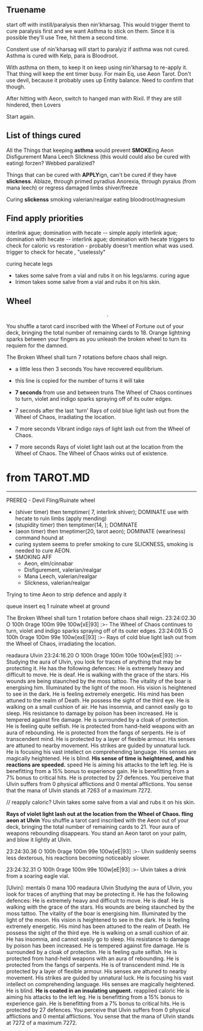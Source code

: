 Truename
------------------

start off with instill/paralysis then nin'kharsag.
This would trigger themt to cure paralysis first and we want Asthma to stick on them.
Since it is possible they'll use Tree, hit them a second time.

Constent use of nin'kharsag will start to paralyiz if asthma was not cured.
Asthma is cured with Kelp, para is Bloodroot.

With asthma on them, to keep it on keep using nin'kharsag to re-apply it.
That thing will keep the ent timer busy. For main Eq, use Aeon Tarot.
Don't use devil, because it probably uses up Entity balance. Need to confirm that though.

After hitting with Aeon, switch to hanged man with Rixil. If they are still hindered, then Lovers

Start again.




List of things cured
-----------------------------

All the Things that keeping **asthma** would prevent **SMOKE**ing
    Aeon
    Disfigurement
    Mana Leech
    Slickness (this would could also be cured with eating)
    forzen?
    Webbed
    paralizied?

Things that can be cured with **APPLY**ign, can't be cured if they have **slickness**.
    Ablaze, through primed pyradius
    Anorexia, through pyraius (from mana leech) or regress
    damaged limbs
    shiver/freeze

Curing **slickenss**
    smoking valerian/realgar
    eating  bloodroot/magnesium


Find apply priorities
-------------------------
interlink ague; domination with hecate -- simple apply
interlink ague; domination with hecate -- 
interlink ague; domination with hecate
    triggers to check for caloric vs restoration - probably doesn't mention what was used.
    trigger to check for hecate , "uselessly"

curing hecate legs
- takes some salve from a vial and rubs it on his legs/arms.
curing ague
- Irimon takes some salve from a vial and rubs it on his skin.


Wheel
-----------------------------
                                         .
You shuffle a tarot card inscribed with the Wheel of Fortune out of your deck, bringing the total
number of remaining cards to 18.
Orange lightning sparks between your fingers as you unleash the broken wheel to turn its requiem for
the damned.

The Broken Wheel shall turn 7 rotations before chaos shall reign.

- a little less then 3 seconds
You have recovered equilibrium.

- this line is copied for the number of turns it will take
- **7 seconds** from use and between truns
The Wheel of Chaos continues to turn, violet and indigo sparks spraying off of its outer edges.

- 7 seconds after the last 'turn'
Rays of cold blue light lash out from the Wheel of Chaos, irradiating the location.
- 7 more seconds
Vibrant indigo rays of light lash out from the Wheel of Chaos.
- 7 more seconds
Rays of violet light lash out at the location from the Wheel of Chaos.
The Wheel of Chaos winks out of existence.

# from TAROT.MD
--------------------------
PREREQ - Devil
Fling/Ruinate wheel
- (shiver timer)    then temptimer( 7, interlink shiver); DOMINATE use with hecate to ruin limbs (apply mending)
- (stupidity timer) then temptimer(14, ); DOMINATE 
- (aeon timer)      then tmeptimer(20, tarot aeon); DOMINATE (weariness) command hound at <tar>
 - curing system seems to prefer smoking to cure SLICKNESS, smoking is needed to cure AEON.
 - SMOKING AFF
    - Aeon,             elm/cinnabar
    - Disfigurement,    valerian/realgar
    - Mana Leech,       valerian/realgar
    - Slickness,        valerian/realgar




Trying to time Aeon to strip defence and apply it

queue insert eq 1 ruinate wheel at ground

The Broken Wheel shall turn 1 rotation before chaos shall reign.
23:24:02.30 O 100h 0rage 100m 99e 100w[xE|93] :>-
The Wheel of Chaos continues to turn, violet and indigo sparks spraying off of its outer edges.
23:24:09.15 O 100h 0rage 100m 99e 100w[exE|93] :>-
Rays of cold blue light lash out from the Wheel of Chaos, irradiating the location.

readaura Ulvin
23:24:16.20 O 100h 0rage 100m 100e 100w[exE|93] :>-
Studying the aura of Ulvin, you look for traces of anything that may be protecting it.
He has the following defences:
He is extremely heavy and difficult to move.
He is deaf.
He is walking with the grace of the stars.
His wounds are being staunched by the moss tattoo.
The vitality of the boar is energising him.
Illuminated by the light of the moon.
His vision is heightened to see in the dark.
He is feeling extremely energetic.
His mind has been attuned to the realm of Death.
He possess the sight of the third eye.
He is walking on a small cushion of air.
He has insomnia, and cannot easily go to sleep.
His resistance to damage by poison has been increased.
He is tempered against fire damage.
He is surrounded by a cloak of protection.
He is feeling quite selfish.
He is protected from hand-held weapons with an aura of rebounding.
He is protected from the fangs of serpents.
He is of transcendent mind.
He is protected by a layer of flexible armour.
His senses are attuned to nearby movement.
His strikes are guided by unnatural luck.
He is focusing his vast intellect on comprehending language.
His senses are magically heightened.
He is blind.
**His sense of time is heightened, and his reactions are speeded.** speed 
He is aiming his attacks to the left leg.
He is benefitting from a 15% bonus to experience gain.
He is benefitting from a 7% bonus to critical hits.
He is protected by 27 defences.
You perceive that Ulvin suffers from 0 physical afflictions and 0 mental afflictions.
You sense that the mana of Ulvin stands at 7263 of a maximum 7272.

// reapply caloric?
Ulvin takes some salve from a vial and rubs it on his skin.


**Rays of violet light lash out at the location from the Wheel of Chaos.
fling aeon at Ulvin**
You shuffle a tarot card inscribed with the Aeon out of your deck, bringing the total number of
remaining cards to 21.
Your aura of weapons rebounding disappears.
You stand an Aeon tarot on your palm, and blow it lightly at Ulvin.

23:24:30.36 O 100h 0rage 100m 99e 100w[eE|93] :>-
Ulvin suddenly seems less dexterous, his reactions becoming noticeably slower.

23:24:32.31 O 100h 0rage 100m 99e 100w[eE|93] :>-
Ulvin takes a drink from a soaring eagle vial.

[Ulvin]: mentals 0 mana 100 readaura Ulvin
Studying the aura of Ulvin, you look for traces of anything that may be protecting it.
He has the following defences:
He is extremely heavy and difficult to move.
He is deaf.
He is walking with the grace of the stars.
His wounds are being staunched by the moss tattoo.
The vitality of the boar is energising him.
Illuminated by the light of the moon.
His vision is heightened to see in the dark.
He is feeling extremely energetic.
His mind has been attuned to the realm of Death.
He possess the sight of the third eye.
He is walking on a small cushion of air.
He has insomnia, and cannot easily go to sleep.
His resistance to damage by poison has been increased.
He is tempered against fire damage.
He is surrounded by a cloak of protection.
He is feeling quite selfish.
He is protected from hand-held weapons with an aura of rebounding.
He is protected from the fangs of serpents.
He is of transcendent mind.
He is protected by a layer of flexible armour.
His senses are attuned to nearby movement.
His strikes are guided by unnatural luck.
He is focusing his vast intellect on comprehending language.
His senses are magically heightened.
He is blind.
**He is coated in an insulating unguent.** reapplied caloric
He is aiming his attacks to the left leg.
He is benefitting from a 15% bonus to experience gain.
He is benefitting from a 7% bonus to critical hits.
He is protected by 27 defences.
You perceive that Ulvin suffers from 0 physical afflictions and 0 mental afflictions.
You sense that the mana of Ulvin stands at 7272 of a maximum 7272.


